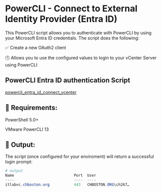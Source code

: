 # PowerCLI - Connect to External Identity Provider (Entra ID)

This PowerCLI script allows you to authenticate with PowerCLI by using your Microsoft Entra ID credentials. The script does the following:

✅ Create a new OAuth2 client

🕒 Allows you to use the configured values to login to your vCenter Server using PowerCLI

## PowerCLI Entra ID authentication Script

[powercli_entra_id_connect_vcenter](./powercli_entra_id_connect_vcenter.ps1)

## 🔧 Requirements:

PowerShell 5.0+

VMware PowerCLI 13

## 📁 Output:
The script (once configured for your enviroment) will return a successful login prompt:

```powershell
# output
Name                           Port  User
----                           ----  ----
itlabvc.chboston.org           443   CHBOSTON.ORG\ch267…
```
